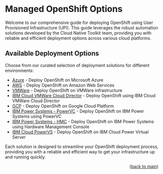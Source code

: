 # Managed OpenShift Options

Welcome to our comprehensive guide for deploying OpenShift using User Provisioned Infrastructure (UPI). This guide leverages the robust automation solutions developed by the Cloud Native Toolkit team, providing you with reliable and efficient deployment options across various cloud platforms.

## Available Deployment Options

Choose from our curated selection of deployment solutions for different environments:

- [Azure](https://github.com/ibm-cloud-architecture/terraform-openshift4-azure) - Deploy OpenShift on Microsoft Azure
- [AWS](https://github.com/ibm-cloud-architecture/terraform-openshift4-aws) - Deploy OpenShift on Amazon Web Services
- [VMWare](https://github.com/ibm-cloud-architecture/terraform-openshift4-vmware) - Deploy OpenShift on VMWare infrastructure
- [IBM Cloud VMWare Cloud Director](https://github.com/ibm-cloud-architecture/terraform-openshift4-vcd) - Deploy OpenShift using IBM Cloud VMWare Cloud Director
- [GCP](https://github.com/ibm-cloud-architecture/terraform-openshift4-gcp) - Deploy OpenShift on Google Cloud Platform
- [IBM Power Systems - PowerVC](https://github.com/ocp-power-automation/ocp4-upi-powervm) - Deploy OpenShift on IBM Power Systems using PowerVC
- [IBM Power Systems - HMC](https://github.com/ocp-power-automation/ocp4-upi-powervm-hmc) - Deploy OpenShift on IBM Power Systems using Hardware Management Console
- [IBM Cloud PowerVS](https://github.com/ocp-power-automation/ocp4-upi-powervs) - Deploy OpenShift on IBM Cloud Power Virtual Server

Each solution is designed to streamline your OpenShift deployment process, providing you with a reliable and efficient way to get your infrastructure up and running quickly.

<p align="right">(<a href="https://github.com/one-touch-provisioning/otp-gitops/">back to main</a>)</p>